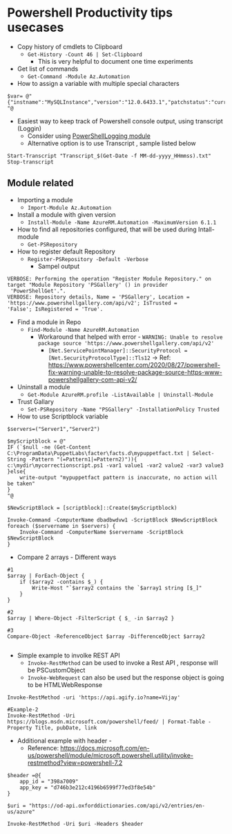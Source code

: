 Powershell Productivity tips usecases 
======================


* Copy history of cmdlets to Clipboard 
    - `Get-History -Count 46 | Set-Clipboard`
        - This is very helpful to document one time experiments
* Get list of commands 
    - `Get-Command -Module Az.Automation`
* How to assign a variable with multiple special characters
``` 
$var= @"
{"instname":"MySQLInstance","version":"12.0.6433.1","patchstatus":"current"}
"@
```
* Easiest way to keep track of Powershell console output, using transcript (Loggin)
    - Consider using [PowerShellLogging module](https://www.powershellgallery.com/packages/PowerShellLogging/1.3.0)
    - Alternative option is to use Transcript , sample listed below
```
Start-Transcript "Transcript_$(Get-Date -f MM-dd-yyyy_HHmmss).txt"
Stop-transcript 
```



Module related
--------------
* Importing a module 
    - `Import-Module Az.Automation`
* Install a module with given version
    - `Install-Module -Name AzureRM.Automation -MaximumVersion 6.1.1`
* How to find all repositories configured, that will be used during Intall-module
    - `Get-PSRepository`
* How to register default Repository
    - `Register-PSRepository -Default -Verbose`
        - Sampel output 
```  
VERBOSE: Performing the operation "Register Module Repository." on target "Module Repository 'PSGallery' () in provider
 'PowerShellGet'.".
VERBOSE: Repository details, Name = 'PSGallery', Location = 'https://www.powershellgallery.com/api/v2'; IsTrusted =
'False'; IsRegistered = 'True'.
```        
* Find a module in Repo
    - `Find-Module -Name AzureRM.Automation`
        - Workaround that helped with error - `WARNING: Unable to resolve package source 'https://www.powershellgallery.com/api/v2'`
            - `[Net.ServicePointManager]::SecurityProtocol = [Net.SecurityProtocolType]::Tls12` -> Ref: https://www.powershellcenter.com/2020/08/27/powershell-fix-warning-unable-to-resolve-package-source-https-www-powershellgallery-com-api-v2/
* Uninstall a module
    - `Get-Module AzureRM.profile -ListAvailable | Uninstall-Module`
* Trust Gallary
    - `Set-PSRepository -Name "PSGallery" -InstallationPolicy Trusted`
* How to use Scriptblock variable
```
$servers=("Server1","Server2")

$myScriptblock = @"
IF (`$null -ne (Get-Content C:\ProgramData\PuppetLabs\facter\facts.d\mypuppetfact.txt | Select-String -Pattern "(=Pattern1|=Pattern2)")){
c:\mydir\mycorrectionscript.ps1 -var1 value1 -var2 value2 -var3 value3
}else{
	write-output "mypuppetfact pattern is inaccurate, no action will be taken"
}
"@

$NewScriptBlock = [scriptblock]::Create($myScriptblock)

Invoke-Command -ComputerName dbadbwdvw1 -ScriptBlock $NewScriptBlock
foreach ($servername in $servers) {
	Invoke-Command -ComputerName $servername -ScriptBlock $NewScriptBlock
}
```
* Compare 2 arrays - Different ways
```
#1
$array | ForEach-Object {
    if ($array2 -contains $_) {
        Write-Host "`$array2 contains the `$array1 string [$_]"
    }
}

#2
$array | Where-Object -FilterScript { $_ -in $array2 }

#3
Compare-Object -ReferenceObject $array -DifferenceObject $array2


```


* Simple example to involke REST API 
    -   `Invoke-RestMethod` can be used to invoke a Rest API , response will be PSCustomObject 
    -   `Invoke-WebRequest` can also be used but the response object is going to be HTMLWebResponse 
```
Invoke-RestMethod -uri 'https://api.agify.io?name=Vijay'

#Example-2
Invoke-RestMethod -Uri https://blogs.msdn.microsoft.com/powershell/feed/ | Format-Table -Property Title, pubDate, link

```

* Additional example with header - 
    - Reference: https://docs.microsoft.com/en-us/powershell/module/microsoft.powershell.utility/invoke-restmethod?view=powershell-7.2 
```
$header =@{
	app_id = "398a7009" 
	app_key = "d746b3e212c4196b6599f77ed3f8e54b" 
}

$uri = "https://od-api.oxforddictionaries.com/api/v2/entries/en-us/azure" 

Invoke-RestMethod -Uri $uri -Headers $header
```
